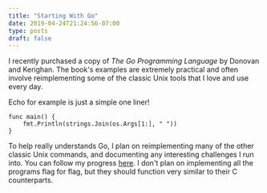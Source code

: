 ```yaml
---
title: "Starting With Go"
date: 2019-04-24T21:24:56-07:00
type: posts
draft: false
---
```


I recently purchased a copy of _The Go Programming Language_ by Donovan and Kerighan. The book's examples are extremely practical and often involve reimplementing some of the classic Unix tools that I love and use every day. 

Echo for example is just a simple one liner!
```
func main() {
	fmt.Println(strings.Join(os.Args[1:], " "))
}
```

To help really understands Go, I plan on reimplementing many of the other classic Unix commands, and documenting any interesting challenges I run into. You can follow my progress [here](https://github.com/stwrt/go-coreutils). I don't plan on implementing all the programs flag for flag, but they should function very similar to their C counterparts.
